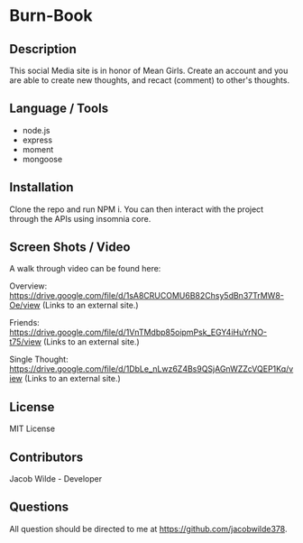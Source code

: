 # Burn-Book
## Description
This social Media site is in honor of Mean Girls.  Create an account and you are able to create new thoughts, and recact (comment) to other's thoughts. 

## Language / Tools
* node.js
* express
* moment
* mongoose

## Installation
Clone the repo and run NPM i.  You can then interact with the project through the APIs using insomnia core.

## Screen Shots / Video

A walk through video can be found here:

Overview:  https://drive.google.com/file/d/1sA8CRUCOMU6B82Chsy5dBn37TrMW8-Oe/view (Links to an external site.)

Friends:  https://drive.google.com/file/d/1VnTMdbp85oipmPsk_EGY4iHuYrNO-t75/view (Links to an external site.) 

Single Thought: https://drive.google.com/file/d/1DbLe_nLwz6Z4Bs9QSjAGnWZZcVQEP1Kq/view (Links to an external site.) 


## License
MIT License

## Contributors
Jacob Wilde - Developer

## Questions
All question should be directed to me at https://github.com/jacobwilde378.
